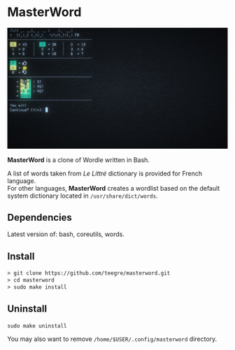 # MasterWord
![image](img/screenshot.png)

**MasterWord** is a clone of Wordle written in Bash.

A list of words taken from *Le Littré* dictionary is provided for French language.  
For other languages, **MasterWord** creates a wordlist based on the default system dictionary located in `/usr/share/dict/words`.

## Dependencies

Latest version of: bash, coreutils, words.

## Install

```
> git clone https://github.com/teegre/masterword.git
> cd masterword
> sudo make install
```

## Uninstall

`sudo make uninstall`

You may also want to remove `/home/$USER/.config/masterword` directory.

